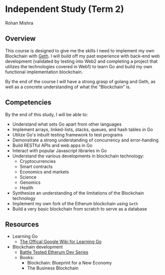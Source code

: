 # Independent Study (Term 2)
Rohan Mishra

## Overview
This course is designed to give me the skills I need to implement my own Blockchain
with [Geth](https://github.com/ethereum/go-ethereum/wiki/geth). I will build off
my past experience with back-end web development (validated by testing into Web2 and
completing a project that utilizes the technologies covered in Web1) to learn Go
and build my own functional implementation blockchain.

By the end of the course I will have a strong grasp of golang and Geth, as well as
a concrete understanding of what the "Blockchain" is.

## Competencies
By the end of this study, I will be able to:
- Understand what sets Go apart from other languages
- Implement arrays, linked-lists, stacks, queues, and hash tables in Go
- Utilize Go's inbuilt testing framework to test programs
- Demonstrate a strong understanding of concurrency and error-handing
- Build RESTful APIs and web apps in Go
- Interact with popular Javascript libraries in Go
- Understand the various developments in blockchain technology:
    + Cryptocurrencies
    + Smart contracts
    + Economics and markets
    + Science
    + Genomics
    + Health
- Synthesize an understanding of the limitations of the Blockchain technology
- Implement my own fork of the Etherum blockchain using `Geth`
- Build a very basic blockchain from scratch to serve as a database

## Resources
- Learning Go
    + [The Offical Google Wiki for Learning Go](https://github.com/golang/go/wiki/Learn)
- Blockchain development
    + [Battle Tested Etherum Dev Series](http://decypher.tv/series/ethereum-development)
    + Books:
        * Blockchain: Blueprint for a New Economy
        * The Business Blockchain
